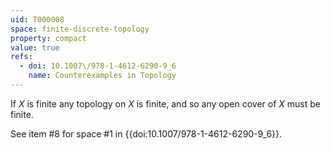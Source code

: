 ```yaml
---
uid: T000008
space: finite-discrete-topology
property: compact
value: true
refs:
  - doi: 10.1007\/978-1-4612-6290-9_6
    name: Counterexamples in Topology
---
```

If $X$ is finite any topology on $X$ is finite, and so any open cover of $X$ must be finite.

See item #8 for space #1 in {{doi:10.1007\/978-1-4612-6290-9_6}}.
